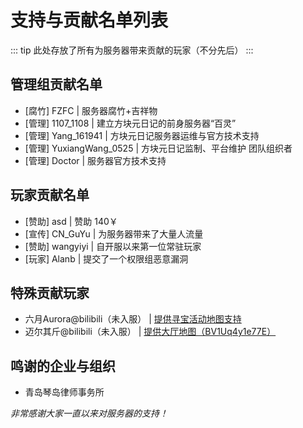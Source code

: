 # 支持与贡献名单列表

::: tip
此处存放了所有为服务器带来贡献的玩家（不分先后）
:::

## 管理组贡献名单
- [腐竹] FZFC | 服务器腐竹+吉祥物
- [管理] 1107_1108 | 建立方块元日记的前身服务器“百灵”
- [管理] Yang_161941 | 方块元日记服务器运维与官方技术支持
- [管理] YuxiangWang_0525 | 方块元日记监制、平台维护 团队组织者
- [管理] Doctor | 服务器官方技术支持

## 玩家贡献名单

- [赞助] asd | 赞助 140￥
- [宣传] CN_GuYu | 为服务器带来了大量人流量
- [赞助] wangyiyi | 自开服以来第一位常驻玩家
- [玩家] Alanb | 提交了一个权限组恶意漏洞

## 特殊贡献玩家

- 六月Aurora@bilibili（未入服） | [提供寻宝活动地图支持](https://www.bilibili.com/opus/698263821613006867)
- 迈尔其斤@bilibili（未入服） | [提供大厅地图（BV1Uq4y1e77E）](https://www.bilibili.com/video/BV1Uq4y1e77E/)

## 鸣谢的企业与组织
- 青岛琴岛律师事务所 

*非常感谢大家一直以来对服务器的支持！*
